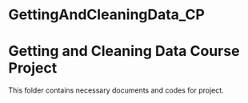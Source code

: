 GettingAndCleaningData_CP
=========================
# Getting and Cleaning Data Course Project

This folder contains necessary documents and codes for project.


